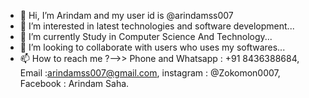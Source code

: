 - 👋 Hi, I’m Arindam and my user id is @arindamss007
- 👀 I’m interested in latest technologies and software development...
- 🌱 I’m currently Study in Computer Science And Technology...
- 💞️ I’m looking to collaborate with users who uses my softwares...
- 📫 How to reach me ?-->> 
Phone and Whatsapp : +91 8436388684, 
Email :arindamss007@gmail.com,
instagram : @Zokomon0007,
Facebook : Arindam Saha.

<!---
arindamss007/arindamss007 is a ✨ special ✨ repository because its `README.md` (this file) appears on your GitHub profile.
You can click the Preview link to take a look at your changes.
--->

